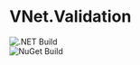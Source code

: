 # VNet.Validation

![.NET Build](https://github.com/PrimeEagle/VNet.Validation/actions/workflows/build-dotnet.yml/badge.svg)<br>
![NuGet Build](https://github.com/PrimeEagle/VNet.Validation/actions/workflows/create-nuget.yml/badge.svg)
